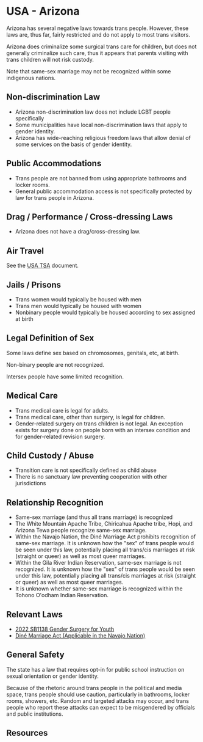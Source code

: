 # USA - Arizona

Arizona has several negative laws towards trans people. However,
these laws are, thus far, fairly restricted and do not apply to most
trans visitors.

Arizona does criminalize some surgical trans care for children, but
does not generally criminalize such care, thus it appears that parents
visiting with trans children will not risk custody.

Note that same-sex marriage may not be recognized within some indigenous
nations.

## Non-discrimination Law

 * Arizona non-discrimination law does not include LGBT people specifically
 * Some municipalities have local non-discrimination laws that apply to
   gender identity.
 * Arizona has wide-reaching religious freedom laws that allow denial of
   some services on the basis of gender identity.

## Public Accommodations

 * Trans people are not banned from using appropriate bathrooms and locker
   rooms.
 * General public accommodation access is not specifically protected by law
   for trans people in Arizona.

## Drag / Performance / Cross-dressing Laws

 * Arizona does not have a drag/cross-dressing law.

## Air Travel

See the [USA TSA](../notes/tsa.md) document.

## Jails / Prisons

 * Trans women would typically be housed with men
 * Trans men would typically be housed with women
 * Nonbinary people would typically be housed according to sex
   assigned at birth

## Legal Definition of Sex

Some laws define sex based on chromosomes, genitals, etc, at birth.

Non-binary people are not recognized.

Intersex people have some limited recognition.

## Medical Care

 * Trans medical care is legal for adults.
 * Trans medical care, other than surgery, is legal for children.
 * Gender-related surgery on trans children is not legal. An exception
   exists for surgery done on people born with an intersex condition
   and for gender-related revision surgery.

## Child Custody / Abuse

 * Transition care is not specifically defined as child abuse
 * There is no sanctuary law preventing cooperation with other
   jurisdictions
 
## Relationship Recognition

 * Same-sex marriage (and thus all trans marriage) is recognized
 * The White Mountain Apache Tribe, Chiricahua Apache tribe, Hopi, and
   Arizona Tewa people recognize same-sex marriage.
 * Within the Navajo Nation, the Diné Marriage Act prohibits recognition
   of same-sex marriage. It is unknown how the "sex" of trans people
   would be seen under this law, potentially placing all trans/cis
   marriages at risk (straight or queer) as well as most queer
   marriages.
 * Within the Gila River Indian Reservation, same-sex marriage is not
   recognized.  It is unknown how the "sex" of trans people
   would be seen under this law, potentially placing all trans/cis
   marriages at risk (straight or queer) as well as most queer
   marriages.
 * It is unknown whether same-sex marriage is recognized within the
   Tohono O'odham Indian Reservation.

## Relevant Laws

 * [2022 SB1138 Gender Surgery for Youth](https://legiscan.com/AZ/text/SB1138/id/2562394)
 * [Diné Marriage Act (Applicable in the Navajo Nation)](https://courts.navajo-nsn.gov/Resolutions/29-05%20Marriage%20Act.pdf)

## General Safety

The state has a law that requires opt-in for public school instruction
on sexual orientation or gender identity.

Because of the rhetoric around trans people in the political and media
space, trans people should use caution, particularly in bathrooms,
locker rooms, showers, etc.  Random and targeted attacks may occur, and
trans people who report these attacks can expect to be misgendered by
officials and public institutions.

## Resources

